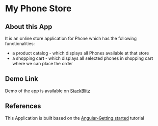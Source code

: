 # My Phone Store

## About this App
It is an online store application for Phone which has the following functionalities:
 - a product catalog - which displays all Phones available at that store
 - a shopping cart - which displays all selected phones in shopping cart where we can place the order

 ## Demo Link
 Demo of the app is available on [StackBlitz](https://online-phone-store-app-angular.stackblitz.io)

 ## References
This Application is built based on the [Angular-Getting started](https://angular.io/start) tutorial 
